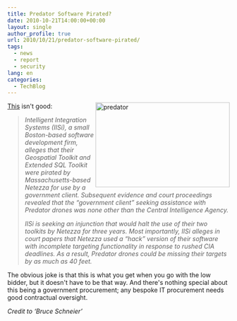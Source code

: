 ```yaml
---
title: Predator Software Pirated?
date: 2010-10-21T14:00:00+00:00
layout: single
author_profile: true
url: 2010/10/21/predator-software-pirated/
tags:
  - news
  - report
  - security
lang: en
categories: 
  - TechBlog
---
```

[<img title="predator" border="0" alt="predator" align="right" src="http://lh6.ggpht.com/_vaUVXcmC3OI/TMBAdpaXS8I/AAAAAAAAC0A/Ku9cLQDIkpE/predator%5B4%5D.jpg?imgmax=800" width="304" height="192" />This](http://www.fastcompany.com/1695219/cia-predator-drones-facing-ip-lawsuit) isn't good:

> _Intelligent Integration Systems (IISi), a small Boston-based software development firm, alleges that their Geospatial Toolkit and Extended SQL Toolkit were pirated by Massachusetts-based Netezza for use by a government client. Subsequent evidence and court proceedings revealed that the “government client” seeking assistance with Predator drones was none other than the Central Intelligence Agency._ 
> 
> _IISi is seeking an injunction that would halt the use of their two toolkits by Netezza for three years. Most importantly, IISi alleges in court papers that Netezza used a “hack” version of their software with incomplete targeting functionality in response to rushed CIA deadlines. As a result, Predator drones could be missing their targets by as much as 40 feet._

The obvious joke is that this is what you get when you go with the low bidder, but it doesn't have to be that way. And there's nothing special about this being a government procurement; any bespoke IT procurement needs good contractual oversight.

_Credit to ‘Bruce Schneier’_